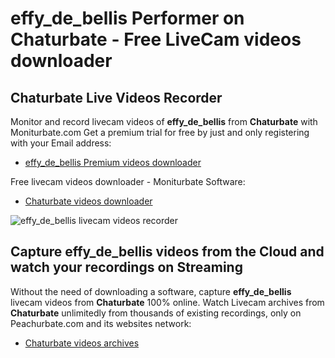 # effy_de_bellis Performer on Chaturbate - Free LiveCam videos downloader

## Chaturbate Live Videos Recorder

Monitor and record livecam videos of **effy_de_bellis** from **Chaturbate** with Moniturbate.com
Get a premium trial for free by just and only registering with your Email address:
* [effy_de_bellis Premium videos downloader](https://moniturbate.com/request-demo-licence-key.html)

Free livecam videos downloader - Moniturbate Software:
* [Chaturbate videos downloader](https://moniturbate.com/moniturbate-download-software.html)

![effy_de_bellis livecam videos recorder](https://peachurnet.com/templates/moniturbate-software.png)


## Capture effy_de_bellis videos from the Cloud and watch your recordings on Streaming

Without the need of downloading a software, capture **effy_de_bellis** livecam videos from **Chaturbate** 100% online.
Watch Livecam archives from **Chaturbate** unlimitedly from thousands of existing recordings, only on Peachurbate.com and its websites network:
* [Chaturbate videos archives](https://peachurnet.com/)